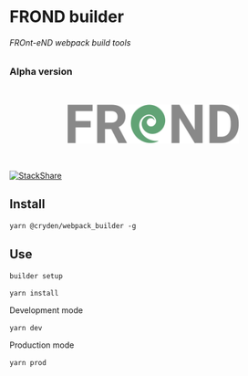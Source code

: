 # FROND builder
###### FROnt-eND webpack build tools

### Alpha version

</br>
<p align='center'>
  <img  src='app/assets/images/logo.png' width='300'/>
</p>
</br>

[![StackShare](https://img.shields.io/badge/tech-stack-0690fa.svg?style=flat)](https://stackshare.io/Cryden/frond)

## Install

``` 
yarn @cryden/webpack_builder -g
```
## Use

```
builder setup
```

```
yarn install
```

Development mode

```
yarn dev
```

Production mode

```
yarn prod
```
